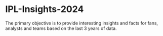 # IPL-Insights-2024
The primary objective is to provide interesting insights and facts for fans, analysts and teams based on the last 3 years of data.

